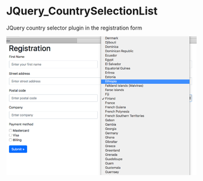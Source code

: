 # JQuery_CountrySelectionList
JQuery country selector plugin in the registration form

![screenshot](https://github.com/OlSavMe/JQuery_CountrySelectionList/blob/master/JQuiry_SelectCountry/Screen%20Shot1.png)
